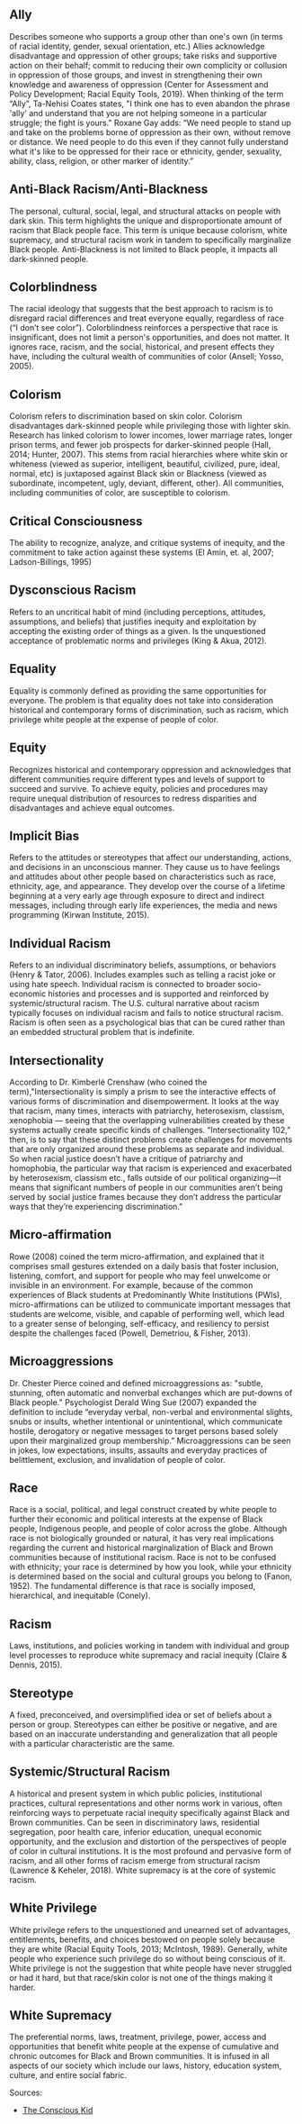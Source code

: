 ## Ally          
Describes someone who supports a group other than one's own (in terms of racial identity, gender, sexual orientation, etc.) Allies acknowledge disadvantage and oppression of other groups; take risks and supportive action on their behalf; commit to reducing their own complicity or collusion in oppression of those groups, and invest in strengthening their own knowledge and awareness of oppression (Center for Assessment and Policy Development; Racial Equity Tools, 2019). When thinking of the term “Ally”, Ta-Nehisi Coates states, "I think one has to even abandon the phrase 'ally' and understand that you are not helping someone in a particular struggle; the fight is yours." Roxane Gay adds: “We need people to stand up and take on the problems borne of oppression as their own, without remove or distance. We need people to do this even if they cannot fully understand what it's like to be oppressed for their race or ethnicity, gender, sexuality, ability, class, religion, or other marker of identity.”

## Anti-Black Racism/Anti-Blackness
The personal, cultural, social, legal, and structural attacks on people with dark skin. This term highlights the unique and disproportionate amount of racism that Black people face. This term is unique because colorism, white supremacy, and structural racism work in tandem to specifically marginalize Black people. Anti-Blackness is not limited to Black people, it impacts all dark-skinned people.

## Colorblindness
The racial ideology that suggests that the best approach to racism is to disregard racial differences and treat everyone equally, regardless of race (“I don’t see color”). Colorblindness reinforces a perspective that race is insignificant, does not limit a person's opportunities, and does not matter. It ignores race, racism, and the social, historical, and present effects they have, including the cultural wealth of communities of color (Ansell; Yosso, 2005).  

## Colorism
Colorism refers to discrimination based on skin color. Colorism disadvantages dark-skinned people while privileging those with lighter skin. Research has linked colorism to lower incomes, lower marriage rates, longer prison terms, and fewer job prospects for darker-skinned people (Hall, 2014; Hunter, 2007). This stems from racial hierarchies where white skin or whiteness (viewed as superior, intelligent, beautiful, civilized, pure, ideal, normal, etc) is juxtaposed against Black skin or Blackness (viewed as subordinate, incompetent, ugly, deviant, different, other). All communities, including communities of color, are susceptible to colorism.  

## Critical Consciousness
The ability to recognize, analyze, and critique systems of inequity, and the commitment to take action against these systems (El Amin, et. al, 2007; Ladson-Billings, 1995)

## Dysconscious Racism
Refers to an uncritical habit of mind (including perceptions, attitudes, assumptions, and beliefs) that justifies inequity and exploitation by accepting the existing order of things as a given. Is the unquestioned acceptance of problematic norms and privileges (King & Akua, 2012).  

## Equality
Equality is commonly defined as providing the same opportunities for everyone. The problem is that equality does not take into consideration historical and contemporary forms of discrimination, such as racism, which privilege white people at the expense of people of color.

## Equity
Recognizes historical and contemporary oppression and acknowledges that different communities require different types and levels of support to succeed and survive. To achieve equity, policies and procedures may require unequal distribution of resources to redress disparities and disadvantages and achieve equal outcomes.  

## Implicit Bias
Refers to the attitudes or stereotypes that affect our understanding, actions, and decisions in an unconscious manner. They cause us to have feelings and attitudes about other people based on characteristics such as race, ethnicity, age, and appearance. They develop over the course of a lifetime beginning at a very early age through exposure to direct and indirect messages, including through early life experiences, the media and news programming (Kirwan Institute, 2015).

## Individual Racism
Refers to an individual discriminatory beliefs, assumptions, or behaviors (Henry & Tator, 2006).  Includes examples such as telling a racist joke or using hate speech. Individual racism is connected to broader socio-economic histories and processes and is supported and reinforced by systemic/structural racism. The U.S. cultural narrative about racism typically focuses on individual racism and fails to notice structural racism. Racism is often seen as a psychological bias that can be cured rather than an embedded structural problem that is indefinite.  

## Intersectionality
According to Dr. Kimberlé Crenshaw (who coined the term),"Intersectionality is simply a prism to see the interactive effects of various forms of discrimination and disempowerment. It looks at the way that racism, many times, interacts with patriarchy, heterosexism, classism, xenophobia — seeing that the overlapping vulnerabilities created by these systems actually create specific kinds of challenges. “Intersectionality 102,” then, is to say that these distinct problems create challenges for movements that are only organized around these problems as separate and individual. So when racial justice doesn’t have a critique of patriarchy and homophobia, the particular way that racism is experienced and exacerbated by heterosexism, classism etc., falls outside of our political organizing—it means that significant numbers of people in our communities aren’t being served by social justice frames because they don’t address the particular ways that they’re experiencing discrimination."

## Micro-affirmation
Rowe (2008) coined the term micro-affirmation, and explained that it comprises small gestures extended on a daily basis that foster inclusion, listening, comfort, and support for people who may feel unwelcome or invisible in an environment. For example, because of the common experiences of Black students at Predominantly White Institutions (PWIs), micro-affirmations can be utilized to communicate important messages that students are welcome, visible, and capable of performing well, which lead to a greater sense of belonging, self-efficacy, and resiliency to persist despite the challenges faced (Powell, Demetriou, & Fisher, 2013). 

## Microaggressions
Dr. Chester Pierce coined and defined microaggressions as: "subtle, stunning, often automatic and nonverbal exchanges which are put-downs of Black people." Psychologist Derald Wing Sue (2007) expanded the definition to include “everyday verbal, non-verbal and environmental slights, snubs or insults, whether intentional or unintentional, which communicate hostile, derogatory or negative messages to target persons based solely upon their marginalized group membership.” Microaggressions can be seen in jokes, low expectations, insults, assaults and everyday practices of belittlement, exclusion, and invalidation of people of color.

## Race
Race is a social, political, and legal construct created by white people to further their economic and political interests at the expense of Black people, Indigenous people, and people of color across the globe. Although race is not biologically grounded or natural, it has very real implications regarding the current and historical marginalization of Black and Brown communities because of institutional racism. Race is not to be confused with ethnicity; your race is determined by how you look, while your ethnicity is determined based on the social and cultural groups you belong to (Fanon, 1952). The fundamental difference is that race is socially imposed, hierarchical, and inequitable (Conely).

## Racism
Laws, institutions, and policies working in tandem with individual and group level processes to reproduce white supremacy and racial inequity (Claire & Dennis, 2015). 

## Stereotype
A fixed, preconceived, and oversimplified idea or set of beliefs about a person or group. Stereotypes can either be positive or negative, and are based on an inaccurate understanding and generalization that all people with a particular characteristic are the same.

## Systemic/Structural Racism
A historical and present system in which public policies, institutional practices, cultural representations and other norms work in various, often reinforcing ways to perpetuate racial inequity specifically against Black and Brown communities. Can be seen in discriminatory laws, residential segregation, poor health care, inferior education, unequal economic opportunity, and the exclusion and distortion of the perspectives of people of color in cultural institutions. It is the most profound and pervasive form of racism, and all other forms of racism emerge from structural racism (Lawrence & Keheler, 2018). White supremacy is at the core of systemic racism.   

## White Privilege
White privilege refers to the unquestioned and unearned set of advantages, entitlements, benefits, and choices bestowed on people solely because they are white (Racial Equity Tools, 2013; McIntosh, 1989). Generally, white people who experience such privilege do so without being conscious of it. White privilege is not the suggestion that white people have never struggled or had it hard, but that race/skin color is not one of the things making it harder.

## White Supremacy
The preferential norms, laws, treatment, privilege, power, access and opportunities that benefit white people at the expense of cumulative and chronic outcomes for Black and Brown communities. It is infused in all aspects of our society which include our laws, history, education system, culture, and entire social fabric. 

Sources:
* [The Conscious Kid](https://www.theconsciouskid.org/racial-literacy-key-terms)
